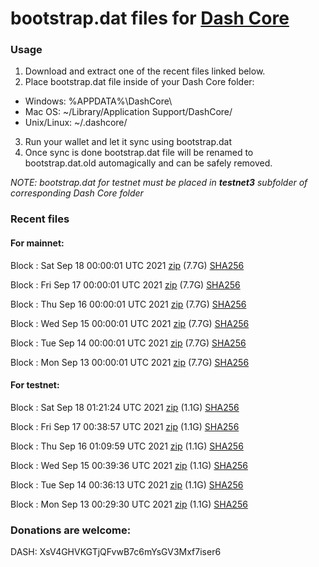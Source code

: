 # bootstrap.dat files for [Dash Core](https://github.com/dashpay/dash)

### Usage

1. Download and extract one of the recent files linked below.
2. Place bootstrap.dat file inside of your Dash Core folder:
 - Windows: %APPDATA%\DashCore\
 - Mac OS: ~/Library/Application Support/DashCore/
 - Unix/Linux: ~/.dashcore/
3. Run your wallet and let it sync using bootstrap.dat
4. Once sync is done bootstrap.dat file will be renamed to bootstrap.dat.old automagically and can be safely removed.

_NOTE: bootstrap.dat for testnet must be placed in **testnet3** subfolder of corresponding Dash Core folder_

### Recent files

#### For mainnet:

Block [](https://insight.dash.org/insight/block/): Sat Sep 18 00:00:01 UTC 2021 [zip](https://dash-bootstrap.ams3.digitaloceanspaces.com/mainnet/2021-09-18/bootstrap.dat.zip) (7.7G) [SHA256](https://dash-bootstrap.ams3.digitaloceanspaces.com/mainnet/2021-09-18/sha256.txt)

Block [](https://insight.dash.org/insight/block/): Fri Sep 17 00:00:01 UTC 2021 [zip](https://dash-bootstrap.ams3.digitaloceanspaces.com/mainnet/2021-09-17/bootstrap.dat.zip) (7.7G) [SHA256](https://dash-bootstrap.ams3.digitaloceanspaces.com/mainnet/2021-09-17/sha256.txt)

Block [](https://insight.dash.org/insight/block/): Thu Sep 16 00:00:01 UTC 2021 [zip](https://dash-bootstrap.ams3.digitaloceanspaces.com/mainnet/2021-09-16/bootstrap.dat.zip) (7.7G) [SHA256](https://dash-bootstrap.ams3.digitaloceanspaces.com/mainnet/2021-09-16/sha256.txt)

Block [](https://insight.dash.org/insight/block/): Wed Sep 15 00:00:01 UTC 2021 [zip](https://dash-bootstrap.ams3.digitaloceanspaces.com/mainnet/2021-09-15/bootstrap.dat.zip) (7.7G) [SHA256](https://dash-bootstrap.ams3.digitaloceanspaces.com/mainnet/2021-09-15/sha256.txt)

Block [](https://insight.dash.org/insight/block/): Tue Sep 14 00:00:01 UTC 2021 [zip](https://dash-bootstrap.ams3.digitaloceanspaces.com/mainnet/2021-09-14/bootstrap.dat.zip) (7.7G) [SHA256](https://dash-bootstrap.ams3.digitaloceanspaces.com/mainnet/2021-09-14/sha256.txt)

Block [](https://insight.dash.org/insight/block/): Mon Sep 13 00:00:01 UTC 2021 [zip](https://dash-bootstrap.ams3.digitaloceanspaces.com/mainnet/2021-09-13/bootstrap.dat.zip) (7.7G) [SHA256](https://dash-bootstrap.ams3.digitaloceanspaces.com/mainnet/2021-09-13/sha256.txt)


#### For testnet:

Block [](https://testnet-insight.dashevo.org/insight/block/): Sat Sep 18 01:21:24 UTC 2021 [zip](https://dash-bootstrap.ams3.digitaloceanspaces.com/testnet/2021-09-18/bootstrap.dat.zip) (1.1G) [SHA256](https://dash-bootstrap.ams3.digitaloceanspaces.com/testnet/2021-09-18/sha256.txt)

Block [](https://testnet-insight.dashevo.org/insight/block/): Fri Sep 17 00:38:57 UTC 2021 [zip](https://dash-bootstrap.ams3.digitaloceanspaces.com/testnet/2021-09-17/bootstrap.dat.zip) (1.1G) [SHA256](https://dash-bootstrap.ams3.digitaloceanspaces.com/testnet/2021-09-17/sha256.txt)

Block [](https://testnet-insight.dashevo.org/insight/block/): Thu Sep 16 01:09:59 UTC 2021 [zip](https://dash-bootstrap.ams3.digitaloceanspaces.com/testnet/2021-09-16/bootstrap.dat.zip) (1.1G) [SHA256](https://dash-bootstrap.ams3.digitaloceanspaces.com/testnet/2021-09-16/sha256.txt)

Block [](https://testnet-insight.dashevo.org/insight/block/): Wed Sep 15 00:39:36 UTC 2021 [zip](https://dash-bootstrap.ams3.digitaloceanspaces.com/testnet/2021-09-15/bootstrap.dat.zip) (1.1G) [SHA256](https://dash-bootstrap.ams3.digitaloceanspaces.com/testnet/2021-09-15/sha256.txt)

Block [](https://testnet-insight.dashevo.org/insight/block/): Tue Sep 14 00:36:13 UTC 2021 [zip](https://dash-bootstrap.ams3.digitaloceanspaces.com/testnet/2021-09-14/bootstrap.dat.zip) (1.1G) [SHA256](https://dash-bootstrap.ams3.digitaloceanspaces.com/testnet/2021-09-14/sha256.txt)

Block [](https://testnet-insight.dashevo.org/insight/block/): Mon Sep 13 00:29:30 UTC 2021 [zip](https://dash-bootstrap.ams3.digitaloceanspaces.com/testnet/2021-09-13/bootstrap.dat.zip) (1.1G) [SHA256](https://dash-bootstrap.ams3.digitaloceanspaces.com/testnet/2021-09-13/sha256.txt)


### Donations are welcome:

DASH: XsV4GHVKGTjQFvwB7c6mYsGV3Mxf7iser6
